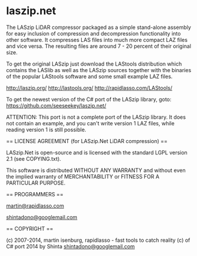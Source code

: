 laszip.net
==========

The LASzip LiDAR compressor packaged as a simple stand-alone assembly for
easy inclusion of compression and decompression functionality into
other software. It compresses LAS files into much more compact LAZ
files and vice versa. The resulting files are around 7 - 20 percent
of their original size.

To get the original LASzip just download the LAStools distribution which contains
the LASlib as well as the LASzip sources together with the binaries
of the popular LAStools software and some small example LAZ files.

http://laszip.org/
http://lastools.org/
http://rapidlasso.com/LAStools/

To get the newest version of the C# port of the LASzip library, goto:
https://github.com/seeseekey/laszip.net/

ATTENTION: This port is not a complete port of the LASzip library. It
does not contain an example, and you can't write version 1 LAZ files,
while reading version 1 is still possible.


==  LICENSE AGREEMENT (for LASzip.Net LiDAR compression) ==

  LASzip.Net is open-source and is licensed with the standard LGPL version 2.1
  (see COPYING.txt).

  This software is distributed WITHOUT ANY WARRANTY and without even the
  implied warranty of MERCHANTABILITY or FITNESS FOR A PARTICULAR PURPOSE.

  
== PROGRAMMERS ==
  
  martin@rapidlasso.com
  
  shintadono@googlemail.com
  
  
== COPYRIGHT ==
  
  (c) 2007-2014, martin isenburg, rapidlasso - fast tools to catch reality
  (c) of C# port 2014 by Shinta <shintadono@googlemail.com>